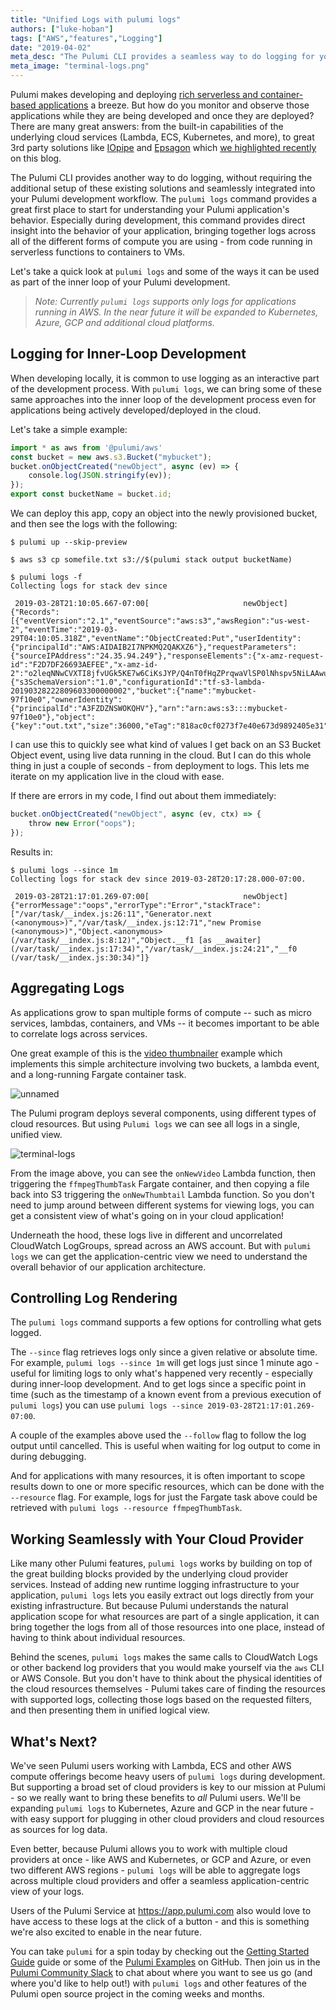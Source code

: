 ```yaml
---
title: "Unified Logs with pulumi logs"
authors: ["luke-hoban"]
tags: ["AWS","features","Logging"]
date: "2019-04-02"
meta_desc: "The Pulumi CLI provides a seamless way to do logging for your applications without requiring the additional setup of cloud and third party logging solutions."
meta_image: "terminal-logs.png"
---
```


Pulumi makes developing and deploying
[rich serverless and container-based applications](/blog/easy-serverless-apps-and-infrastructure-real-events-real-code)
a breeze. But how do you monitor and observe those applications while
they are being developed and once they are deployed? There are many
great answers: from the built-in capabilities of the underlying cloud
services (Lambda, ECS, Kubernetes, and more), to great 3rd party
solutions like [IOpipe](https://github.com/pulumi/pulumi-iopipe) and
[Epsagon](https://github.com/pulumi/pulumi-epsagon) which
[we highlighted recently](/blog/pulumi-and-epsagon-define-deploy-and-monitor-serverless-applications)
on this blog.

The Pulumi CLI provides another way to do logging, without requiring the
additional setup of these existing solutions and seamlessly integrated
into your Pulumi development workflow. The `pulumi logs` command
provides a great first place to start for understanding your Pulumi
application's behavior. Especially during development, this command
provides direct insight into the behavior of your application, bringing
together logs across all of the different forms of compute you are using -
from code running in serverless functions to containers to VMs.

Let's take a quick look at `pulumi logs` and some of the ways it can be
used as part of the inner loop of your Pulumi development.
<!--more-->

> *Note: Currently `pulumi logs` supports only logs for applications
> running in AWS. In the near future it will be expanded to Kubernetes,
> Azure, GCP and additional cloud platforms.*

## Logging for Inner-Loop Development

When developing locally, it is common to use logging as an interactive
part of the development process. With `pulumi logs`, we can bring some
of these same approaches into the inner loop of the development process
even for applications being actively developed/deployed in the cloud.

Let's take a simple example:

```typescript
import * as aws from '@pulumi/aws'
const bucket = new aws.s3.Bucket("mybucket");
bucket.onObjectCreated("newObject", async (ev) => {
    console.log(JSON.stringify(ev));
});
export const bucketName = bucket.id;
```

We can deploy this app, copy an object into the newly provisioned
bucket, and then see the logs with the following:

    $ pulumi up --skip-preview
     
    $ aws s3 cp somefile.txt s3://$(pulumi stack output bucketName)
     
    $ pulumi logs -f
    Collecting logs for stack dev since
     
     2019-03-28T21:10:05.667-07:00[                     newObject] {"Records":[{"eventVersion":"2.1","eventSource":"aws:s3","awsRegion":"us-west-2","eventTime":"2019-03-29T04:10:05.318Z","eventName":"ObjectCreated:Put","userIdentity":{"principalId":"AWS:AIDAIB2I7NPKMQ2QAKXZ6"},"requestParameters":{"sourceIPAddress":"24.35.94.249"},"responseElements":{"x-amz-request-id":"F2D7DF26693AEFEE","x-amz-id-2":"o2leqNNwCVXTI8jfvUGk5KE7w6CiKsJYP/Q4nT0fHqZPrqwaVlSP0lNhspv5NiLAAwutCzJwlLc="},"s3":{"s3SchemaVersion":"1.0","configurationId":"tf-s3-lambda-20190328222809603300000002","bucket":{"name":"mybucket-97f10e0","ownerIdentity":{"principalId":"A3FZDZNSWOKQHV"},"arn":"arn:aws:s3:::mybucket-97f10e0"},"object":{"key":"out.txt","size":36000,"eTag":"818ac0cf0273f7e40e673d9892405e31","sequencer":"005C9D9A9D311D5C11"}}}]}

I can use this to quickly see what kind of values I get back on an S3
Bucket Object event, using live data running in the cloud. But I can do
this whole thing in just a couple of seconds - from deployment to logs.
This lets me iterate on my application live in the cloud with ease.

If there are errors in my code, I find out about them immediately:

```typescript
bucket.onObjectCreated("newObject", async (ev, ctx) => {
    throw new Error("oops");
});
```

Results in:

    $ pulumi logs --since 1m
    Collecting logs for stack dev since 2019-03-28T20:17:28.000-07:00.
     
     2019-03-28T21:17:01.269-07:00[                     newObject] {"errorMessage":"oops","errorType":"Error","stackTrace":["/var/task/__index.js:26:11","Generator.next (<anonymous>)","/var/task/__index.js:12:71","new Promise (<anonymous>)","Object.<anonymous> (/var/task/__index.js:8:12)","Object.__f1 [as __awaiter] (/var/task/__index.js:17:34)","/var/task/__index.js:24:21","__f0 (/var/task/__index.js:30:34)"]}

## Aggregating Logs

As applications grow to span multiple forms of compute -- such as micro
services, lambdas, containers, and VMs -- it becomes important to be
able to correlate logs across services.

One great example of this is the [video thumbnailer](https://github.com/pulumi/examples/tree/master/aws-ts-thumbnailer)
example which implements this simple architecture involving two buckets,
a lambda event, and a long-running Fargate container task.

![unnamed](./unnamed.png)

The Pulumi program deploys several components, using different types of
cloud resources. But using `Pulumi logs` we can see all logs in a
single, unified view.

![terminal-logs](./terminal-logs.png)

From the image above, you can see the `onNewVideo` Lambda function, then
triggering the `ffmpegThumbTask` Fargate container, and then copying a
file back into S3 triggering the `onNewThumbtail` Lambda function. So
you don't need to jump around between different systems for viewing
logs, you can get a consistent view of what's going on in your cloud
application!

Underneath the hood, these logs live in different and uncorrelated
CloudWatch LogGroups, spread across an AWS account. But with
`pulumi logs` we can get the application-centric view we need to
understand the overall behavior of our application architecture.

## Controlling Log Rendering

The `pulumi logs` command supports a few options for controlling what
gets logged.

The `--since` flag retrieves logs only since a given relative or
absolute time. For example, `pulumi logs --since 1m` will get logs just
since 1 minute ago - useful for limiting logs to only what's happened
very recently - especially during inner-loop development. And to get
logs since a specific point in time (such as the timestamp of a known
event from a previous execution of `pulumi logs`) you can use
`pulumi logs --since 2019-03-28T21:17:01.269-07:00`.

A couple of the examples above used the `--follow` flag to follow the
log output until cancelled. This is useful when waiting for log output
to come in during debugging.

And for applications with many resources, it is often important to scope
results down to one or more specific resources, which can be done with
the `--resource` flag. For example, logs for just the Fargate task above
could be retrieved with `pulumi logs --resource ffmpegThumbTask`.

## Working Seamlessly with Your Cloud Provider

Like many other Pulumi features, `pulumi logs` works by building on top
of the great building blocks provided by the underlying cloud provider
services. Instead of adding new runtime logging infrastructure to your
application, `pulumi logs` lets you easily extract out logs directly
from your existing infrastructure. But because Pulumi understands the
natural application scope for what resources are part of a single
application, it can bring together the logs from all of those resources
into one place, instead of having to think about individual resources.

Behind the scenes, `pulumi logs` makes the same calls to CloudWatch Logs
or other backend log providers that you would make yourself via the
`aws` CLI or AWS Console. But you don't have to think about the physical
identities of the cloud resources themselves - Pulumi takes care of
finding the resources with supported logs, collecting those logs based
on the requested filters, and then presenting them in unified logical
view.

## What's Next?

We've seen Pulumi users working with Lambda, ECS and other AWS compute
offerings become heavy users of `pulumi logs` during development. But
supporting a broad set of cloud providers is key to our mission at
Pulumi - so we really want to bring these benefits to *all* Pulumi
users. We'll be expanding `pulumi logs` to Kubernetes, Azure and GCP in
the near future - with easy support for plugging in other cloud
providers and cloud resources as sources for log data.

Even better, because Pulumi allows you to work with multiple cloud
providers at once - like AWS and Kubernetes, or GCP and Azure, or even
two different AWS regions - `pulumi logs` will be able to aggregate logs
across multiple cloud providers and offer a seamless application-centric
view of your logs.

Users of the Pulumi Service at <https://app.pulumi.com> also would love
to have access to these logs at the click of a button - and this is
something we're also excited to enable in the near future.

You can take `pulumi` for a spin today by checking out the
[Getting Started Guide](/docs/get-started) guide or some of the
[Pulumi Examples](https://github.com/pulumi/examples) on GitHub. Then join us in the
[Pulumi Community Slack](https://slack.pulumi.com) to chat about where
you want to see us go (and where you'd like to help out!) with
`pulumi logs` and other features of the Pulumi open source project in
the coming weeks and months.
